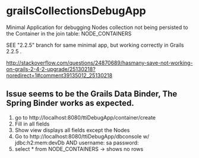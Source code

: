 grailsCollectionsDebugApp
=========================
Minimal Application for debugging Nodes collection not being persisted to the Container in the join table: NODE_CONTAINERS

SEE "2.2.5" branch for same minimal app, but working correctly in Grails 2.2.5 .

http://stackoverflow.com/questions/24870689/hasmany-save-not-working-on-grails-2-4-2-upgrade/25130218?noredirect=1#comment39135012_25130218

Issue seems to be the Grails Data Binder, The Spring Binder works as expected.
------------------------------------------------------------------------------

1. go to http://localhost:8080/ttiDebugApp/container/create
2. Fill in all fields
3. Show view displays all fields except the Nodes
4. Go to http://localhost:8080/ttiDebugApp/dbconsole   w/ jdbc:h2:mem:devDb  AND username: sa  password: 
5. select * from NODE_CONTAINERS   -> shows no rows
